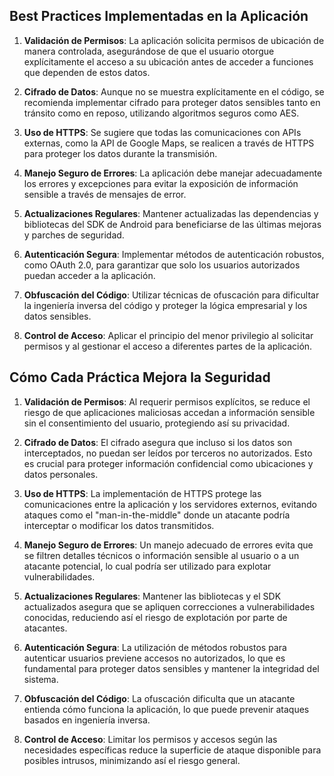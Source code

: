 ## Best Practices Implementadas en la Aplicación

1. **Validación de Permisos**: La aplicación solicita permisos de ubicación de manera controlada, asegurándose de que el usuario otorgue explícitamente el acceso a su ubicación antes de acceder a funciones que dependen de estos datos.

2. **Cifrado de Datos**: Aunque no se muestra explícitamente en el código, se recomienda implementar cifrado para proteger datos sensibles tanto en tránsito como en reposo, utilizando algoritmos seguros como AES.

3. **Uso de HTTPS**: Se sugiere que todas las comunicaciones con APIs externas, como la API de Google Maps, se realicen a través de HTTPS para proteger los datos durante la transmisión.

4. **Manejo Seguro de Errores**: La aplicación debe manejar adecuadamente los errores y excepciones para evitar la exposición de información sensible a través de mensajes de error.

5. **Actualizaciones Regulares**: Mantener actualizadas las dependencias y bibliotecas del SDK de Android para beneficiarse de las últimas mejoras y parches de seguridad.

6. **Autenticación Segura**: Implementar métodos de autenticación robustos, como OAuth 2.0, para garantizar que solo los usuarios autorizados puedan acceder a la aplicación.

7. **Obfuscación del Código**: Utilizar técnicas de ofuscación para dificultar la ingeniería inversa del código y proteger la lógica empresarial y los datos sensibles.

8. **Control de Acceso**: Aplicar el principio del menor privilegio al solicitar permisos y al gestionar el acceso a diferentes partes de la aplicación.

## Cómo Cada Práctica Mejora la Seguridad

1. **Validación de Permisos**: Al requerir permisos explícitos, se reduce el riesgo de que aplicaciones maliciosas accedan a información sensible sin el consentimiento del usuario, protegiendo así su privacidad.

2. **Cifrado de Datos**: El cifrado asegura que incluso si los datos son interceptados, no puedan ser leídos por terceros no autorizados. Esto es crucial para proteger información confidencial como ubicaciones y datos personales.

3. **Uso de HTTPS**: La implementación de HTTPS protege las comunicaciones entre la aplicación y los servidores externos, evitando ataques como el "man-in-the-middle" donde un atacante podría interceptar o modificar los datos transmitidos.

4. **Manejo Seguro de Errores**: Un manejo adecuado de errores evita que se filtren detalles técnicos o información sensible al usuario o a un atacante potencial, lo cual podría ser utilizado para explotar vulnerabilidades.

5. **Actualizaciones Regulares**: Mantener las bibliotecas y el SDK actualizados asegura que se apliquen correcciones a vulnerabilidades conocidas, reduciendo así el riesgo de explotación por parte de atacantes.

6. **Autenticación Segura**: La utilización de métodos robustos para autenticar usuarios previene accesos no autorizados, lo que es fundamental para proteger datos sensibles y mantener la integridad del sistema.

7. **Obfuscación del Código**: La ofuscación dificulta que un atacante entienda cómo funciona la aplicación, lo que puede prevenir ataques basados en ingeniería inversa.

8. **Control de Acceso**: Limitar los permisos y accesos según las necesidades específicas reduce la superficie de ataque disponible para posibles intrusos, minimizando así el riesgo general. 
